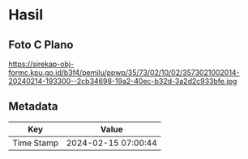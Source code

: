 # Hasil

## Foto C Plano

https://sirekap-obj-formc.kpu.go.id/b3f4/pemilu/ppwp/35/73/02/10/02/3573021002014-20240214-193300--2cb34698-19a2-40ec-b32d-3a2d2c933bfe.jpg


## Metadata

| Key        | Value               |
| ---------- | ------------------- |
| Time Stamp | 2024-02-15 07:00:44 |



